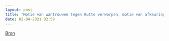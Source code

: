```yaml
---
layout: post
title: "Motie van wantrouwen tegen Rutte verworpen, motie van afkeuring aangenomen"
date: 02-04-2021 02:59
---
```


[Bron](https://nos.nl/collectie/13861/artikel/2375063-rutte-afgestraft-in-kamer-maar-wil-vertrouwen-terugwinnen)